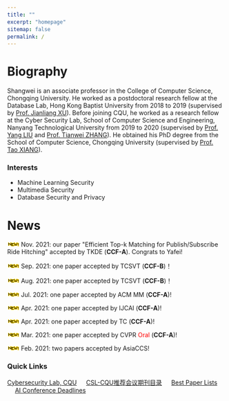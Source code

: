 ```yaml
---
title: ""
excerpt: "homepage"
sitemap: false
permalink: /
---
```


# **Biography**

Shangwei is an associate professor in the College of Computer Science, Chongqing University. He worked as a postdoctoral research fellow at the Database Lab, Hong Kong Baptist University from 2018 to 2019 (supervised by [Prof. Jianliang XU](http://www.comp.hkbu.edu.hk/~xujl/)). Before joining CQU, he worked as a research fellow at the Cyber Security  Lab, School of Computer Science and Engineering, Nanyang Technological  University from 2019 to 2020 (supervised by [Prof. Yang LIU](https://personal.ntu.edu.sg/yangliu/) and [Prof. Tianwei ZHANG](https://personal.ntu.edu.sg/tianwei.zhang/)). He obtained his PhD degree from the School of Computer Science, Chongqing University (supervised by [Prof. Tao XIANG](http://www.cs.cqu.edu.cn/info/1331/4246.htm)).

### Interests

- Machine Learning Security
- Multimedia Security
- Database Security and Privacy

<!-- ## Education
- PhD in Computer Science, 2017  <font  color=gray size=3>Chongqing University</font>
- BSc in Mathematics, 2012   <font  color=gray size=3>Henan Normal University</font> -->

# News

![](../images/new.gif) Nov. 2021: our paper "Efficient Top-k Matching for Publish/Subscribe Ride Hitching" accepted by TKDE (**CCF-A**). Congrats to Yafei!

![](../images/new.gif) Sep. 2021: one paper accepted by TCSVT (**CCF-B**)！

![](../images/new.gif) Aug. 2021: one paper accepted by TCSVT (**CCF-B**)！

![](../images/new.gif) Jul. 2021: one paper accepted by ACM MM (**CCF-A**)!

![](../images/new.gif) Apr. 2021: one paper accepted by IJCAI (**CCF-A**)!

![](../images/new.gif) Apr. 2021: one paper accepted by TC (**CCF-A**)!

![](../images/new.gif) Mar. 2021: one paper accepted by CVPR <font  color=red >Oral</font> (**CCF-A**)!

![](../images/new.gif) Feb. 2021: two papers accepted by AsiaCCS!


### Quick Links

[Cybersecurity Lab, CQU](https://github.com/csl-cqu) &ensp;&ensp; [CSL-CQU推荐会议期刊目录](https://github.com/csl-cqu/Conference-Journal-Ranks) &ensp;&ensp; [Best Paper Lists](https://jeffhuang.com/best_paper_awards/) &ensp;&ensp; [AI Conference Deadlines](https://aideadlin.es/?sub=ML)